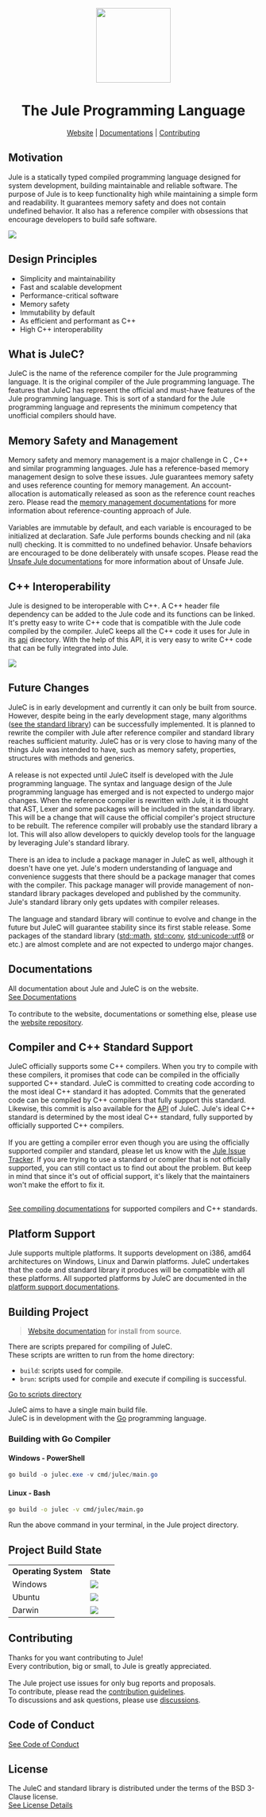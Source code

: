 <div align="center">
<p>
    <img width="150" src="https://raw.githubusercontent.com/julelang/resources/main/jule_icon.svg?sanitize=true">
</p>
<h1>The Jule Programming Language</h1>

[Website](https://julelang.github.io/website/) |
[Documentations](https://julelang.github.io/website/pages/docs.html) |
[Contributing](https://julelang.github.io/website/pages/contributing.html)

</strong>
</div>

<h2 id="motivation">Motivation</h2>

Jule is a statically typed compiled programming language designed for system development, building maintainable and reliable software.
The purpose of Jule is to keep functionality high while maintaining a simple form and readability.
It guarantees memory safety and does not contain undefined behavior.
It also has a reference compiler with obsessions that encourage developers to build safe software.

<img src="./docs/images/quicksort.png"/>

<h2 id="key-features">Design Principles</h2>

+ Simplicity and maintainability
+ Fast and scalable development
+ Performance-critical software
+ Memory safety
+ Immutability by default
+ As efficient and performant as C++
+ High C++ interoperability

<h2 id="what-is-julec">What is JuleC?</h2>
JuleC is the name of the reference compiler for the Jule programming language.
It is the original compiler of the Jule programming language.
The features that JuleC has represent the official and must-have features of the Jule programming language.
This is sort of a standard for the Jule programming language and represents the minimum competency that unofficial compilers should have.

<h2 id="memory-safety">Memory Safety and Management</h2>
Memory safety and memory management is a major challenge in C , C++ and similar programming languages.
Jule has a reference-based memory management design to solve these issues.
Jule guarantees memory safety and uses reference counting for memory management.
An account-allocation is automatically released as soon as the reference count reaches zero.
Please read the <a href="https://jule.dev/pages/docs.html?page=memory-memory-management">memory management documentations</a> for more information about reference-counting approach of Jule.
<br><br>
Variables are immutable by default, and each variable is encouraged to be initialized at declaration.
Safe Jule performs bounds checking and nil (aka null) checking.
It is committed to no undefined behavior.
Unsafe behaviors are encouraged to be done deliberately with unsafe scopes.
Please read the <a href="https://jule.dev/pages/docs.html?page=unsafe-jule">Unsafe Jule documentations</a> for more information about of Unsafe Jule.

<h2 id="cpp-interoperability">C++ Interoperability</h2>
Jule is designed to be interoperable with C++.
A C++ header file dependency can be added to the Jule code and its functions can be linked.
It's pretty easy to write C++ code that is compatible with the Jule code compiled by the compiler.
JuleC keeps all the C++ code it uses for Jule in its <a href="https://github.com/julelang/jule/tree/main/api">api</a> directory.
With the help of this API, it is very easy to write C++ code that can be fully integrated into Jule.
<ol></ol> <!-- for space -->
<img src="./docs/images/cpp_interop.png"/>

<h2 id="future-changes">Future Changes</h2>
JuleC is in early development and currently it can only be built from source.
However, despite being in the early development stage, many algorithms (<a href="https://github.com/julelang/jule/tree/main/std">see the standard library</a>) can be successfully implemented.
It is planned to rewrite the compiler with Jule after reference compiler and standard library reaches sufficient maturity.
JuleC has or is very close to having many of the things Jule was intended to have, such as memory safety, properties, structures with methods and generics.
<br><br>
A release is not expected until JuleC itself is developed with the Jule programming language.
The syntax and language design of the Jule programming language has emerged and is not expected to undergo major changes.
When the reference compiler is rewritten with Jule, it is thought that AST, Lexer and some packages will be included in the standard library.
This will be a change that will cause the official compiler's project structure to be rebuilt.
The reference compiler will probably use the standard library a lot.
This will also allow developers to quickly develop tools for the language by leveraging Jule's standard library.
<br><br>
There is an idea to include a package manager in JuleC as well, although it doesn't have one yet.
Jule's modern understanding of language and convenience suggests that there should be a package manager that comes with the compiler.
This package manager will provide management of non-standard library packages developed and published by the community.
Jule's standard library only gets updates with compiler releases.
<br><br>
The language and standard library will continue to evolve and change in the future but JuleC will guarantee stability since its first stable release.
Some packages of the standard library
(<a href="https://github.com/julelang/jule/tree/main/std/math">std::math</a>,
<a href="https://github.com/julelang/jule/tree/main/std/conv">std::conv</a>,
<a href="https://github.com/julelang/jule/tree/main/std/unicode/utf8">std::unicode::utf8</a>
or etc.) are almost complete and are not expected to undergo major changes.

<h2 id="documentations">Documentations</h2>

All documentation about Jule and JuleC is on the website. <br>
[See Documentations](https://julelang.github.io/website/pages/docs.html)
<br><br>
To contribute to the website, documentations or something else, please use the <a href="https://github.com/julelang/website">website repository</a>.

<h2 id="os-support">Compiler and C++ Standard Support</h2>
JuleC officially supports some C++ compilers.
When you try to compile with these compilers, it promises that code can be compiled in the officially supported C++ standard.
JuleC is committed to creating code according to the most ideal C++ standard it has adopted.
Commits that the generated code can be compiled by C++ compilers that fully support this standard.
Likewise, this commit is also available for the <a href="./api">API</a> of JuleC.
Jule's ideal C++ standard is determined by the most ideal C++ standard, fully supported by officially supported C++ compilers.
<br><br>
If you are getting a compiler error even though you are using the officially supported compiler and standard, please let us know with the <a href="https://github.com/julelang/jule/issues">Jule Issue Tracker</a>.
If you are trying to use a standard or compiler that is not officially supported, you can still contact us to find out about the problem.
But keep in mind that since it's out of official support, it's likely that the maintainers won't make the effort to fix it.
<br><br>

[See compiling documentations](https://jule.dev/pages/docs.html?page=compiler-compiling) for supported compilers and C++ standards.

<h2 id="os-support">Platform Support</h2>
Jule supports multiple platforms.
It supports development on i386, amd64 architectures on Windows, Linux and Darwin platforms.
JuleC undertakes that the code and standard library it produces will be compatible with all these platforms.
All supported platforms by JuleC are documented in the <a href="https://jule.dev/pages/docs.html?page=compiler-platform-support">platform support documentations</a>.

<h2 id="building-project">Building Project</h2>

> [Website documentation](https://julelang.github.io/website/pages/docs.html?page=getting-started-install-from-source) for install from source.

There are scripts prepared for compiling of JuleC. <br>
These scripts are written to run from the home directory:

+ `build`: scripts used for compile. <br>
+ `brun`: scripts used for compile and execute if compiling is successful.

[Go to scripts directory](scripts)

JuleC aims to have a single main build file. <br>
JuleC is in development with the [Go](https://github.com/golang/go) programming language. <br>

### Building with Go Compiler

#### Windows - PowerShell
```powershell
go build -o julec.exe -v cmd/julec/main.go
```

#### Linux - Bash
```bash
go build -o julec -v cmd/julec/main.go
```

Run the above command in your terminal, in the Jule project directory.

<h2 id="project-build-state">Project Build State</h2>

<table>
    <tr>
        <td><strong>Operating System</strong></td>
        <td><strong>State</strong></td>
    </tr>
    <tr>
        <td>Windows</td>
        <td>
            <a href="https://github.com/julelang/jule/actions/workflows/windows.yml">
                <img src="https://github.com/julelang/jule/actions/workflows/windows.yml/badge.svg")>
            </a>
        </td>
    </tr>
    <tr>
        <td>Ubuntu</td>
        <td>
            <a href="https://github.com/julelang/jule/actions/workflows/ubuntu.yml">
                <img src="https://github.com/julelang/jule/actions/workflows/ubuntu.yml/badge.svg")>
            </a>
        </td>
    </tr>
    <tr>
        <td>Darwin</td>
        <td>
            <a href="https://github.com/julelang/jule/actions/workflows/darwin.yml">
                <img src="https://github.com/julelang/jule/actions/workflows/darwin.yml/badge.svg")>
            </a>
        </td>
    </tr>
</table>

<h2 id="contributing">Contributing</h2>

Thanks for you want contributing to Jule!
<br>
Every contribution, big or small, to Jule is greatly appreciated.
<br><br>
The Jule project use issues for only bug reports and proposals. <br>
To contribute, please read the [contribution guidelines](https://julelang.github.io/website/pages/contributing.htm). <br>
To discussions and ask questions, please use [discussions](https://github.com/julelang/jule/discussions).

<h2 id="code-of-conduct">Code of Conduct</h2>

[See Code of Conduct](https://julelang.github.io/website/pages/code_of_conduct.html)

<h2 id="license">License</h2>

The JuleC and standard library is distributed under the terms of the BSD 3-Clause license. <br>
[See License Details](https://julelang.github.io/website/pages/license.html)
